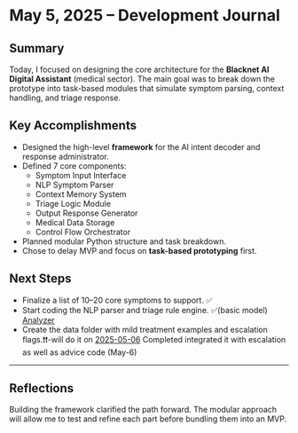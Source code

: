# May 5, 2025 – Development Journal

## Summary

Today, I focused on designing the core architecture for the **Blacknet AI Digital Assistant** (medical sector). The main goal was to break down the prototype into task-based modules that simulate symptom parsing, context handling, and triage response.

## Key Accomplishments

- Designed the high-level **framework** for the AI intent decoder and response administrator.
- Defined 7 core components:
  - Symptom Input Interface
  - NLP Symptom Parser
  - Context Memory System
  - Triage Logic Module
  - Output Response Generator
  - Medical Data Storage
  - Control Flow Orchestrator
- Planned modular Python structure and task breakdown.
- Chose to delay MVP and focus on **task-based prototyping** first.

## Next Steps

- Finalize a list of 10–20 core symptoms to support. ✅️
- Start coding the NLP parser and triage rule engine. ✅(basic model) [Analyzer](../../code/blacknet/symptom_triage_analyzer.ipynb)
- Create the data folder with mild treatment examples and escalation flags.❗️❗️-will do it on [2025-05-06](2025-05-06.md) Completed integrated it with escalation as well as advice code (May-6)

---

## Reflections

Building the framework clarified the path forward. The modular approach will allow me to test and refine each part before bundling them into an MVP.
